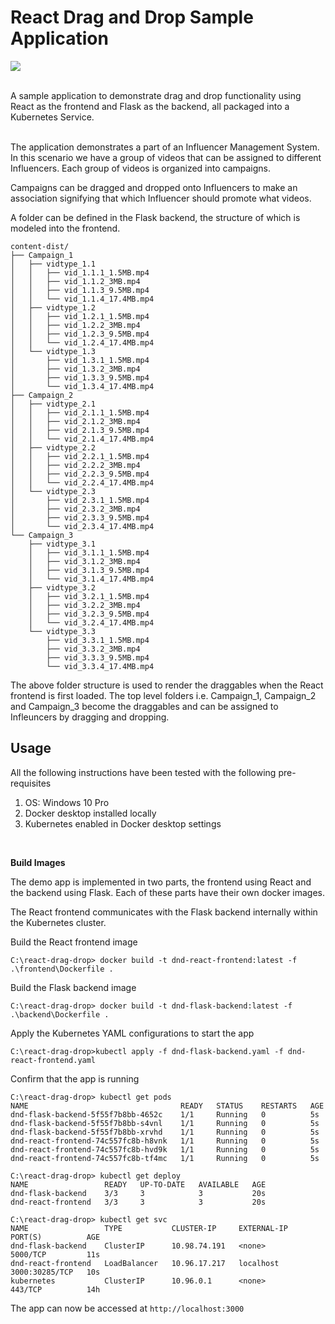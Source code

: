 # React Drag and Drop Sample Application

<img src="./react-dnd.gif"/>  
<br><br>

A sample application to demonstrate drag and drop functionality using React as the frontend and Flask as the backend, all packaged into a Kubernetes Service.  
<br>

The application demonstrates a part of an Influencer Management System. In this scenario we have a group of videos that can be assigned to different Influencers. Each group of videos is organized into campaigns.

Campaigns can be dragged and dropped onto Influencers to make an association signifying that which Influencer should promote what videos.

A folder can be defined in the Flask backend, the structure of which is modeled into the frontend.

```
content-dist/
├── Campaign_1
│   ├── vidtype_1.1
│   │   ├── vid_1.1.1_1.5MB.mp4
│   │   ├── vid_1.1.2_3MB.mp4
│   │   ├── vid_1.1.3_9.5MB.mp4
│   │   └── vid_1.1.4_17.4MB.mp4
│   ├── vidtype_1.2
│   │   ├── vid_1.2.1_1.5MB.mp4
│   │   ├── vid_1.2.2_3MB.mp4
│   │   ├── vid_1.2.3_9.5MB.mp4
│   │   └── vid_1.2.4_17.4MB.mp4
│   └── vidtype_1.3
│       ├── vid_1.3.1_1.5MB.mp4
│       ├── vid_1.3.2_3MB.mp4
│       ├── vid_1.3.3_9.5MB.mp4
│       └── vid_1.3.4_17.4MB.mp4
├── Campaign_2
│   ├── vidtype_2.1
│   │   ├── vid_2.1.1_1.5MB.mp4
│   │   ├── vid_2.1.2_3MB.mp4
│   │   ├── vid_2.1.3_9.5MB.mp4
│   │   └── vid_2.1.4_17.4MB.mp4
│   ├── vidtype_2.2
│   │   ├── vid_2.2.1_1.5MB.mp4
│   │   ├── vid_2.2.2_3MB.mp4
│   │   ├── vid_2.2.3_9.5MB.mp4
│   │   └── vid_2.2.4_17.4MB.mp4
│   └── vidtype_2.3
│       ├── vid_2.3.1_1.5MB.mp4
│       ├── vid_2.3.2_3MB.mp4
│       ├── vid_2.3.3_9.5MB.mp4
│       └── vid_2.3.4_17.4MB.mp4
└── Campaign_3
    ├── vidtype_3.1
    │   ├── vid_3.1.1_1.5MB.mp4
    │   ├── vid_3.1.2_3MB.mp4
    │   ├── vid_3.1.3_9.5MB.mp4
    │   └── vid_3.1.4_17.4MB.mp4
    ├── vidtype_3.2
    │   ├── vid_3.2.1_1.5MB.mp4
    │   ├── vid_3.2.2_3MB.mp4
    │   ├── vid_3.2.3_9.5MB.mp4
    │   └── vid_3.2.4_17.4MB.mp4
    └── vidtype_3.3
        ├── vid_3.3.1_1.5MB.mp4
        ├── vid_3.3.2_3MB.mp4
        ├── vid_3.3.3_9.5MB.mp4
        └── vid_3.3.4_17.4MB.mp4
```

The above folder structure is used to render the draggables when the React frontend is first loaded. The top level folders i.e. Campaign_1, Campaign_2 and Campaign_3 become the draggables and can be assigned to Infleuncers by dragging and dropping.

## Usage

All the following instructions have been tested with the following pre-requisites

1. OS: Windows 10 Pro
2. Docker desktop installed locally
3. Kubernetes enabled in Docker desktop settings
<br>

**Build Images**

The demo app is implemented in two parts, the frontend using React and the backend using Flask. Each of these parts have their own docker images.

The React frontend communicates with the Flask backend internally within the Kubernetes cluster.

Build the React frontend image

```
C:\react-drag-drop> docker build -t dnd-react-frontend:latest -f .\frontend\Dockerfile .
```

Build the Flask backend image

```
C:\react-drag-drop> docker build -t dnd-flask-backend:latest -f .\backend\Dockerfile .
```

Apply the Kubernetes YAML configurations to start the app

```
C:\react-drag-drop>kubectl apply -f dnd-flask-backend.yaml -f dnd-react-frontend.yaml
```

Confirm that the app is running

```
C:\react-drag-drop> kubectl get pods
NAME                                  READY   STATUS    RESTARTS   AGE
dnd-flask-backend-5f55f7b8bb-4652c    1/1     Running   0          5s
dnd-flask-backend-5f55f7b8bb-s4vnl    1/1     Running   0          5s
dnd-flask-backend-5f55f7b8bb-xrvhd    1/1     Running   0          5s
dnd-react-frontend-74c557fc8b-h8vnk   1/1     Running   0          5s
dnd-react-frontend-74c557fc8b-hvd9k   1/1     Running   0          5s
dnd-react-frontend-74c557fc8b-tf4mc   1/1     Running   0          5s

C:\react-drag-drop> kubectl get deploy
NAME                 READY   UP-TO-DATE   AVAILABLE   AGE
dnd-flask-backend    3/3     3            3           20s
dnd-react-frontend   3/3     3            3           20s

C:\react-drag-drop> kubectl get svc 
NAME                 TYPE           CLUSTER-IP     EXTERNAL-IP   PORT(S)          AGE
dnd-flask-backend    ClusterIP      10.98.74.191   <none>        5000/TCP         11s
dnd-react-frontend   LoadBalancer   10.96.17.217   localhost     3000:30285/TCP   10s
kubernetes           ClusterIP      10.96.0.1      <none>        443/TCP          14h
```

The app can now be accessed at `http://localhost:3000`
